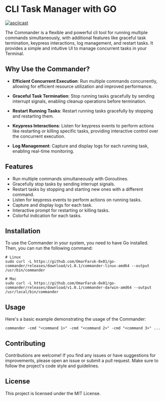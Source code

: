 # CLI Task Manager with GO

[![asciicast](https://asciinema.org/a/596304.svg)](https://asciinema.org/a/596304)


The Commander is a flexible and powerful cli tool for running multiple commands simultaneously, with additional features like graceful task termination, keypress interactions, log management, and restart tasks. It provides a simple and intuitive UI to manage concurrent tasks in your Terminal.

## Why Use the Commander?

- **Efficient Concurrent Execution**: Run multiple commands concurrently, allowing for efficient resource utilization and improved performance.

- **Graceful Task Termination**: Stop running tasks gracefully by sending interrupt signals, enabling cleanup operations before termination.

- **Restart Running Tasks**: Restart running tasks gracefully by stopping and restarting them.

- **Keypress Interactions**: Listen for keypress events to perform actions like restarting or killing specific tasks, providing interactive control over the concurrent execution.

- **Log Management**: Capture and display logs for each running task, enabling real-time monitoring.

## Features

- Run multiple commands simultaneously with Goroutines.
- Gracefully stop tasks by sending interrupt signals.
- Restart tasks by stopping and starting new ones with a different command.
- Listen for keypress events to perform actions on running tasks.
- Capture and display logs for each task.
- Interactive prompt for restarting or killing tasks.
- Colorful indication for each tasks.

## Installation

To use the Commander in your system, you need to have Go installed. Then, you can run the following command:

```shell
# Linux
sudo curl -L https://github.com/OmarFaruk-0x01/go-commander/releases/download/v1.0.1/commander-linux-amd64 --output /usr/bin/commander

# Mac
sudo curl -L https://github.com/OmarFaruk-0x01/go-commander/releases/download/v1.0.1/commander-darwin-amd64 --output /usr/local/bin/commander
```

## Usage

Here's a basic example demonstrating the usage of the Commander:

```shell
commander -cmd "<command 1>" -cmd "<command 2>" -cmd "<command 3>" ...
```

## Contributing

Contributions are welcome! If you find any issues or have suggestions for improvements, please open an issue or submit a pull request. Make sure to follow the project's code style and guidelines.

## License

This project is licensed under the MIT License.
